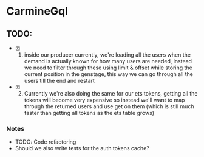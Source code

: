 # CarmineGql

## TODO:
  - [x] 1) inside our producer currently, we're loading all the users when the demand is actually known for how many users are needed, instead we need to filter through these using limit & offset while storing the current position in the genstage, this way we can go through all the users till the end and restart
  - [x] 2) Currently we're also doing the same for our ets tokens, getting all the tokens will become very expensive  so instead we'll want to map through the returned users and use get on them (which is still much faster than getting all tokens as the ets table grows)

### Notes
- TODO: Code refactoring
- Should we also write tests for the auth tokens cache?


